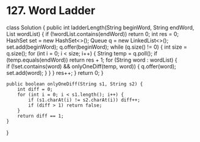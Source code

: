 # 127. Word Ladder

class Solution { public int ladderLength\(String beginWord, String endWord, List wordList\) { if \(!wordList.contains\(endWord\)\) return 0; int res = 0; HashSet set = new HashSet&lt;&gt;\(\); Queue q = new LinkedList&lt;&gt;\(\); set.add\(beginWord\); q.offer\(beginWord\); while \(q.size\(\) != 0\) { int size = q.size\(\); for \(int i = 0; i &lt; size; i++\) { String temp = q.poll\(\); if \(temp.equals\(endWord\)\) return res + 1; for \(String word : wordList\) {  
if \(!set.contains\(word\) && onlyOneDiff\(temp, word\)\) { q.offer\(word\); set.add\(word\); } } } res++; } return 0; }

```text
public boolean onlyOneDiff(String s1, String s2) {
    int diff = 0;
    for (int i = 0; i < s1.length(); i++) {
        if (s1.charAt(i) != s2.charAt(i)) diff++;
        if (diff > 1) return false;
    }
    return diff == 1;
}
```

}

